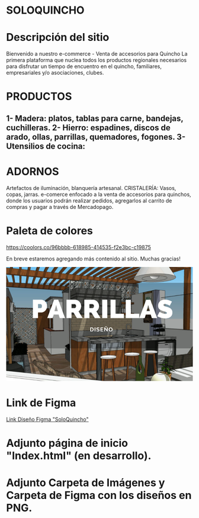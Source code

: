 # SOLOQUINCHO

# Descripción del sitio
Bienvenido a nuestro e-commerce - Venta de accesorios para Quincho
La primera plataforma que nuclea todos los productos regionales necesarios para disfrutar un tiempo de encuentro en el quincho, familiares, empresariales y/o asociaciones, clubes. 

# PRODUCTOS
1- Madera: platos, tablas para carne, bandejas, cuchilleras.
2- Hierro: espadines, discos de arado, ollas, parrillas, quemadores, fogones.
3- Utensilios de cocina:
-----------------------------------------------------------------------------
# ADORNOS
Artefactos de iluminación, blanquería artesanal.
CRISTALERÍA: Vasos, copas, jarras.
e-comerce enfocado a la venta de accesorios para quinchos, donde los usuarios podrán realizar pedidos, agregarlos al carrito de compras y pagar a través de Mercadopago.

# Paleta de colores
https://coolors.co/96bbbb-618985-414535-f2e3bc-c19875

En breve estaremos agregando más contenido al sitio.
Muchas gracias!

![SomosQuincho](imagenes/Portada-para-post-TERRAZA-Y-CONSULTORES-2.webp)

# Link de Figma
[Link Diseño Figma "SoloQuincho"](https://www.figma.com/file/kUZNGqNlKHxvI3xaJBf5ST/Dise%C3%B1o-e-commerce-OscarMarmeli?type%3Ddesign%26node-id%3D0-1%26t%3D1KHIjD4YdHNJeAPo-0)

# Adjunto página de inicio "Index.html" (en desarrollo).
# Adjunto Carpeta de Imágenes y Carpeta de Figma con los diseños en PNG.